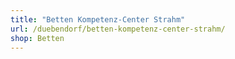 ```yaml
---
title: "Betten Kompetenz-Center Strahm"
url: /duebendorf/betten-kompetenz-center-strahm/
shop: Betten
---
```

